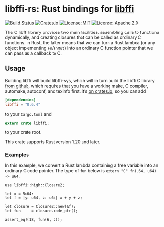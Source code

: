 # libffi-rs: Rust bindings for [libffi](https://sourceware.org/libffi/)

[![Build Status](https://travis-ci.org/tov/libffi-rs.svg?branch=master)](https://travis-ci.org/tov/libffi-rs)
[![Crates.io](https://img.shields.io/crates/v/libffi.svg?maxAge=2592000)](https://crates.io/crates/libffi)
[![License: MIT](https://img.shields.io/badge/license-MIT-blue.svg)](LICENSE-MIT)
[![License: Apache 2.0](https://img.shields.io/badge/license-Apache_2.0-blue.svg)](LICENSE-APACHE)

The C libffi library provides two main facilities: assembling calls
to functions dynamically, and creating closures that can be called
as ordinary C functions. In Rust, the latter means that we can turn
a Rust lambda (or any object implementing `Fn`/`FnMut`) into an
ordinary C function pointer that we can pass as a callback to C.

## Usage

Building libffi will build lifbffi-sys, which will in turn build the
libffi C library [from github](https://github.com/libffi/libffi), which
requires that you have a working make, C compiler, automake, autoconf,
and texinfo first. It’s [on crates.io](https://crates.io/crates/libffi),
so you can add

```toml
[dependencies]
libffi = "0.6.4"
```

to your `Cargo.toml` and

```rust
extern crate libffi;
```

to your crate root.

This crate supports Rust version 1.20 and later.

### Examples

In this example, we convert a Rust lambda containing a free variable
into an ordinary C code pointer. The type of `fun` below is
`extern "C" fn(u64, u64) -> u64`.

```
use libffi::high::Closure2;

let x = 5u64;
let f = |y: u64, z: u64| x + y + z;

let closure = Closure2::new(&f);
let fun     = closure.code_ptr();

assert_eq!(18, fun(6, 7));
```
